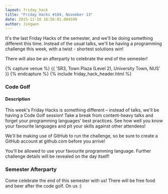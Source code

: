 ```yaml
---
layout: friday_hack
title: "Friday Hacks #104, November 13"
date: 2015-11-10 16:56:01.004599
author: Jingwen
---
```


It's the last Friday Hacks of the semester, and we'll be doing something
different this time. Instead of the usual talks, we'll be having a programming
challenge this week, with a twist - shortest solutions win!

There will also be an afterparty to celebrate the end of the semester!

{% capture venue %}
    {{ 'SR3, Town Plaza (Level 2), University Town, NUS' }}
{% endcapture %}
{% include friday_hack_header.html %}

### Code Golf

#### Description

This week's Friday Hacks is something different – instead of talks, we'll be having a Code Golf session! Take a break from content-heavy talks and forget your programming languages' best practices. See how well you know your favourite languages and pit your skills against other attendees!

We'll be making use of GitHub to run the challenge, so be sure to create a GitHub account at github.com before you arrive!

You'll be allowed to use your favourite programming language. Further challenge details will be revealed on the day itself!

### Semester Afterparty

Come celebrate the end of this semester with us! There will be free food and beer after the code golf. On us :)
